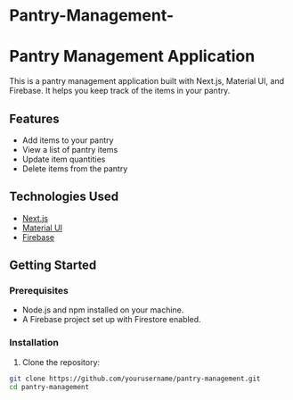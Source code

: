 # Pantry-Management-
# Pantry Management Application

This is a pantry management application built with Next.js, Material UI, and Firebase. It helps you keep track of the items in your pantry.

## Features

- Add items to your pantry
- View a list of pantry items
- Update item quantities
- Delete items from the pantry

## Technologies Used

- [Next.js](https://nextjs.org/)
- [Material UI](https://mui.com/)
- [Firebase](https://firebase.google.com/)

## Getting Started

### Prerequisites

- Node.js and npm installed on your machine.
- A Firebase project set up with Firestore enabled.

### Installation

1. Clone the repository:

```bash
git clone https://github.com/yourusername/pantry-management.git
cd pantry-management
